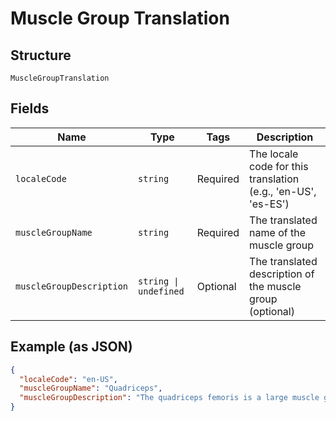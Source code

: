 
# Muscle Group Translation

## Structure

`MuscleGroupTranslation`

## Fields

| Name | Type | Tags | Description |
|  --- | --- | --- | --- |
| `localeCode` | `string` | Required | The locale code for this translation (e.g., 'en-US', 'es-ES') |
| `muscleGroupName` | `string` | Required | The translated name of the muscle group |
| `muscleGroupDescription` | `string \| undefined` | Optional | The translated description of the muscle group (optional) |

## Example (as JSON)

```json
{
  "localeCode": "en-US",
  "muscleGroupName": "Quadriceps",
  "muscleGroupDescription": "The quadriceps femoris is a large muscle group located on the front of the thigh."
}
```

